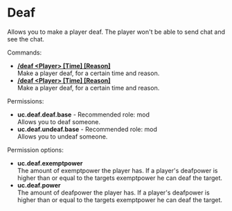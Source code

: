 Deaf
====
Allows you to make a player deaf. The player won't be able to send chat and see the chat.

Commands: <br>
* **[/deaf \<Player\> \[Time\] \[Reason\]](../commands/deaf.md)**<br>Make a player deaf, for a certain time and reason.
* **[/deaf \<Player\> \[Time\] \[Reason\]](../commands/deaf.md)**<br>Make a player deaf, for a certain time and reason.

Permissions: <br>
* **uc.deaf.deaf.base** - Recommended role: mod<br>Allows you to deaf someone.
* **uc.deaf.undeaf.base** - Recommended role: mod<br>Allows you to undeaf someone.

Permission options: <br>
* **uc.deaf.exemptpower**<br>The amount of exemptpower the player has. If a player's deafpower is higher than or equal to the targets exemptpower he can deaf the target.
* **uc.deaf.power**<br>The amount of deafpower the player has. If a player's deafpower is higher than or equal to the targets exemptpower he can deaf the target.
